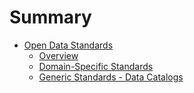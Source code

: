 # Summary

* [Open Data Standards](README.md)
   * [Overview](overview.md)
   * [Domain-Specific Standards](domain-specific_standards.md)
   * [Generic Standards - Data Catalogs](generic-standards-data-catalogs.md/generic-standards-data-catalogsmd.md)

